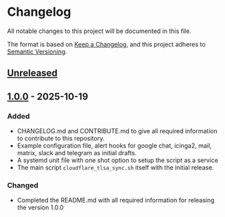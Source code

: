 # Changelog

All notable changes to this project will be documented in this file.

The format is based on [Keep a Changelog](https://keepachangelog.com/en/1.1.0/),
and this project adheres to [Semantic Versioning](https://semver.org/spec/v2.0.0.html).

## [Unreleased]

## [1.0.0] - 2025-10-19

### Added

- CHANGELOG.md and CONTRIBUTE.md to give all required information to contribute to this repository.
- Example configuration file, alert hooks for google chat, icinga2, mail, matrix, slack
  and telegram as initial drafts.
- A systemd unit file with one shot option to setup the script as a service
- The main script `cloudflare_tlsa_sync.sh` itself with the initial release.

### Changed

- Completed the README.md with all required information for releasing the version 1.0.0

[unreleased]: https://github.com/bkuebler/cloudflare-tlsa-sync/compare/v1.0.0...HEAD
[1.0.0]: https://github.com/bkuebler/cloudflare-tlsa-sync/releases/tag/v1.0.0
